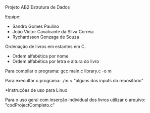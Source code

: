 Projeto AB2 Estrutura de Dados

Equipe:
- Sandro Gomes Paulino
- João Victor Cavalcante da Silva Correia
- Rychardsson Gonzaga de Souza

Ordenação de livros em estantes em C.

- Ordem alfabética por nome
- Ordem alfabética por letra e altura do livro

Para compilar o programa: 
gcc main.c library.c -o m

Para execultar o programa: 
./m < "alguns dos inputs do repositório"

*Instruções de uso para Linux

Para o uso geral com inserção individual dos livros utilizar o arquivo: "codProjectCompleto.c"


